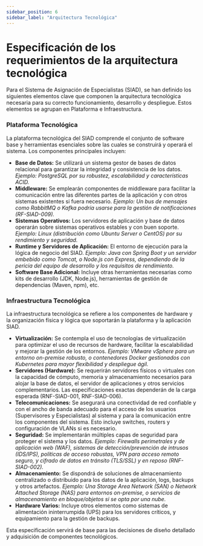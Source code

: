 ```yaml
---
sidebar_position: 6
sidebar_label: "Arquitectura Tecnológica"
---
```


# Especificación de los requerimientos de la arquitectura tecnológica

Para el Sistema de Asignación de Especialistas (SIAD), se han definido los siguientes elementos clave que componen la arquitectura tecnológica necesaria para su correcto funcionamiento, desarrollo y despliegue. Estos elementos se agrupan en Plataforma e Infraestructura.

### Plataforma Tecnológica

La plataforma tecnológica del SIAD comprende el conjunto de software base y herramientas esenciales sobre las cuales se construirá y operará el sistema. Los componentes principales incluyen:

* **Base de Datos:** Se utilizará un sistema gestor de bases de datos relacional para garantizar la integridad y consistencia de los datos. *Ejemplo: PostgreSQL por su robustez, escalabilidad y características ACID.*
* **Middleware:** Se emplearán componentes de middleware para facilitar la comunicación entre las diferentes partes de la aplicación y con otros sistemas existentes si fuera necesario. *Ejemplo: Un bus de mensajes como RabbitMQ o Kafka podría usarse para la gestión de notificaciones (RF-SIAD-009).*
* **Sistemas Operativos:** Los servidores de aplicación y base de datos operarán sobre sistemas operativos estables y con buen soporte. *Ejemplo: Linux (distribución como Ubuntu Server o CentOS) por su rendimiento y seguridad.*
* **Runtime y Servidores de Aplicación:** El entorno de ejecución para la lógica de negocio del SIAD. *Ejemplo: Java con Spring Boot y un servidor embebido como Tomcat, o Node.js con Express, dependiendo de la pericia del equipo de desarrollo y los requisitos de rendimiento.*
* **Software Base Adicional:** Incluye otras herramientas necesarias como kits de desarrollo (JDK, Node.js), herramientas de gestión de dependencias (Maven, npm), etc.

### Infraestructura Tecnológica

La infraestructura tecnológica se refiere a los componentes de hardware y la organización física y lógica que soportarán la plataforma y la aplicación SIAD.

* **Virtualización:** Se contempla el uso de tecnologías de virtualización para optimizar el uso de recursos de hardware, facilitar la escalabilidad y mejorar la gestión de los entornos. *Ejemplo: VMware vSphere para un entorno on-premise robusto, o contenedores Docker gestionados con Kubernetes para mayor flexibilidad y despliegue ágil.*
* **Servidores (Hardware):** Se requerirán servidores físicos o virtuales con la capacidad de cómputo, memoria y almacenamiento necesarios para alojar la base de datos, el servidor de aplicaciones y otros servicios complementarios. Las especificaciones exactas dependerán de la carga esperada (RNF-SIAD-001, RNF-SIAD-006).
* **Telecomunicaciones:** Se asegurará una conectividad de red confiable y con el ancho de banda adecuado para el acceso de los usuarios (Supervisores y Especialistas) al sistema y para la comunicación entre los componentes del sistema. Esto incluye switches, routers y configuración de VLANs si es necesario.
* **Seguridad:** Se implementarán múltiples capas de seguridad para proteger el sistema y los datos. *Ejemplo: Firewalls perimetrales y de aplicación web (WAF), sistemas de detección/prevención de intrusos (IDS/IPS), políticas de acceso robustas, VPN para acceso remoto seguro, y cifrado de datos en tránsito (TLS/SSL) y en reposo (RNF-SIAD-002).*
* **Almacenamiento:** Se dispondrá de soluciones de almacenamiento centralizado o distribuido para los datos de la aplicación, logs, backups y otros artefactos. *Ejemplo: Una Storage Area Network (SAN) o Network Attached Storage (NAS) para entornos on-premise, o servicios de almacenamiento en bloque/objetos si se opta por una nube.*
* **Hardware Varios:** Incluye otros elementos como sistemas de alimentación ininterrumpida (UPS) para los servidores críticos, y equipamiento para la gestión de backups.

Esta especificación servirá de base para las decisiones de diseño detallado y adquisición de componentes tecnológicos.